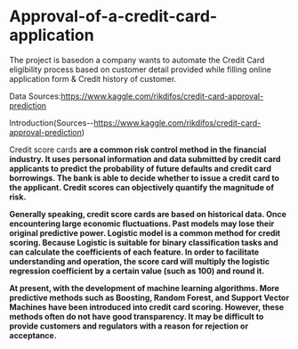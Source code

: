 # Approval-of-a-credit-card-application
The project is basedon a company wants to automate the Credit Card eligibility process based on customer detail provided while filling online application form & Credit history of customer.

Data Sources:https://www.kaggle.com/rikdifos/credit-card-approval-prediction

Introduction(Sources--https://www.kaggle.com/rikdifos/credit-card-approval-prediction)

</b> Credit score cards <b/> are a common risk control method in the financial industry. It uses personal information and data submitted by credit card applicants to predict the probability of future defaults and credit card borrowings. The bank is able to decide whether to issue a credit card to the applicant. Credit scores can objectively quantify the magnitude of risk.
 
Generally speaking, credit score cards are based on historical data. Once encountering large economic fluctuations. Past models may lose their original predictive power. Logistic model is a common method for credit scoring. Because Logistic is suitable for binary classification tasks and can calculate the coefficients of each feature. In order to facilitate understanding and operation, the score card will multiply the logistic regression coefficient by a certain value (such as 100) and round it.
 
At present, with the development of machine learning algorithms. More predictive methods such as Boosting, Random Forest, and Support Vector Machines have been introduced into credit card scoring. However, these methods often do not have good transparency. It may be difficult to provide customers and regulators with a reason for rejection or acceptance.
